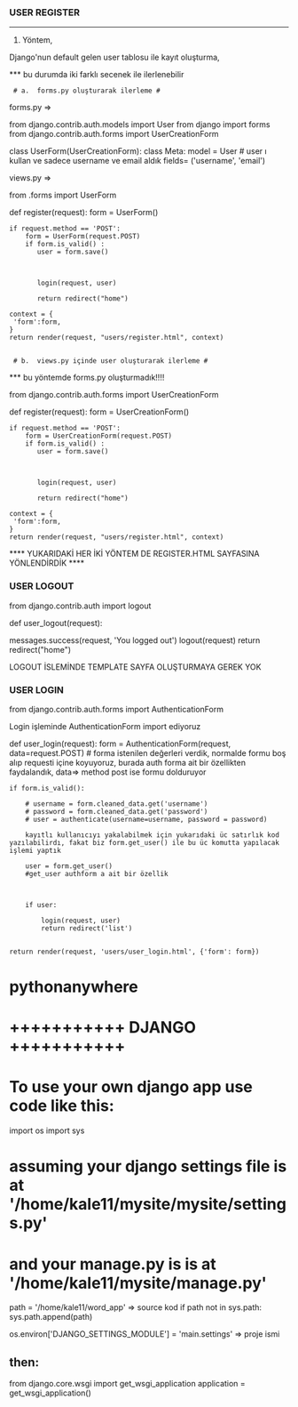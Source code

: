 ### USER REGISTER
<hr>

1. Yöntem, 

Django'nun default gelen user tablosu ile kayıt oluşturma, 
  
   *** bu durumda iki farklı secenek ile ilerlenebilir
      
     # a.  forms.py oluşturarak ilerleme #

forms.py  =>

from django.contrib.auth.models import User
from django import forms
from django.contrib.auth.forms import UserCreationForm

class UserForm(UserCreationForm):
    class Meta:
        model = User # user ı kullan ve sadece username ve email aldık
        fields= ('username', 'email')



views.py =>


from .forms import UserForm

def register(request):
    form = UserForm()

    if request.method == 'POST':
        form = UserForm(request.POST)
        if form.is_valid() :
           user = form.save()
          
       

           login(request, user)

           return redirect("home")

    context = {
     'form':form,
    }
    return render(request, "users/register.html", context) 


     # b.  views.py içinde user oluşturarak ilerleme #

*** bu yöntemde forms.py oluşturmadık!!!!

from django.contrib.auth.forms import UserCreationForm

def register(request):
    form = UserCreationForm()

    if request.method == 'POST':
        form = UserCreationForm(request.POST)
        if form.is_valid() :
           user = form.save()
          
       

           login(request, user)

           return redirect("home")

    context = {
     'form':form,
    }
    return render(request, "users/register.html", context) 


**** YUKARIDAKİ HER İKİ YÖNTEM DE REGISTER.HTML SAYFASINA YÖNLENDİRDİK ****

###   USER LOGOUT 

from django.contrib.auth import  logout


def user_logout(request):

   messages.success(request, 'You logged out') 
   logout(request)
   return redirect("home")


LOGOUT İSLEMİNDE TEMPLATE SAYFA OLUŞTURMAYA GEREK YOK  



### USER LOGIN

from django.contrib.auth.forms import AuthenticationForm

Login işleminde AuthenticationForm import ediyoruz

def user_login(request):
    form = AuthenticationForm(request, data=request.POST) 
    # forma istenilen değerleri verdik, normalde formu boş alıp requesti içine koyuyoruz, burada auth forma ait bir özellikten faydalandık, data=> method post ise formu dolduruyor

    if form.is_valid():
         
        # username = form.cleaned_data.get('username')
        # password = form.cleaned_data.get('password')
        # user = authenticate(username=username, password = password)
       
        kayıtlı kullanıcıyı yakalabilmek için yukarıdaki üc satırlık kod yazılabilirdı, fakat biz form.get_user() ile bu üc komutta yapılacak işlemi yaptık

        user = form.get_user()
        #get_user authform a ait bir özellik

      
        
        if user:
          
            login(request, user)
            return redirect('list')
    

    return render(request, 'users/user_login.html', {'form': form}) 



# pythonanywhere

# +++++++++++ DJANGO +++++++++++
# To use your own django app use code like this:
import os
import sys

# assuming your django settings file is at '/home/kale11/mysite/mysite/settings.py'
# and your manage.py is is at '/home/kale11/mysite/manage.py'
path = '/home/kale11/word_app'  => source kod
if path not in sys.path:
   sys.path.append(path)

os.environ['DJANGO_SETTINGS_MODULE'] = 'main.settings'  => proje ismi

## then:
from django.core.wsgi import get_wsgi_application
application = get_wsgi_application()